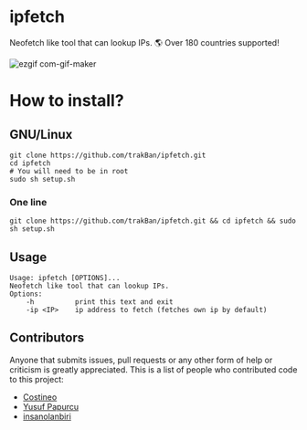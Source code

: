 # ipfetch
Neofetch like tool that can lookup IPs. 🌎 Over 180 countries supported!

![ezgif com-gif-maker](https://user-images.githubusercontent.com/81049050/158081113-9c14ac50-5f8d-42e1-ba01-da2d873ea520.gif)

# How to install?

## GNU/Linux
```
git clone https://github.com/trakBan/ipfetch.git
cd ipfetch
# You will need to be in root
sudo sh setup.sh
```
### One line
``` git clone https://github.com/trakBan/ipfetch.git && cd ipfetch && sudo sh setup.sh ```

## Usage
```
Usage: ipfetch [OPTIONS]...
Neofetch like tool that can lookup IPs.
Options:
    -h          print this text and exit
    -ip <IP>    ip address to fetch (fetches own ip by default)
```

## Contributors
Anyone that submits issues, pull requests or any other form of help or criticism is greatly appreciated. This is a list of people who contributed code to this project:

- [Costineo](https://github.com/Costinteo)
- [Yusuf Papurcu](https://github.com/yusufpapurcu)
- [insanolanbiri](https://github.com/insanolanbiri)
